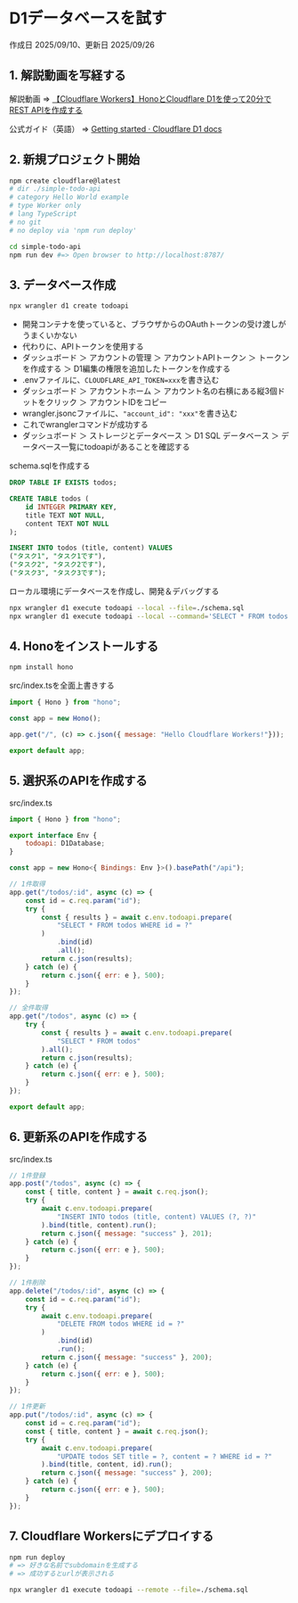 # D1データベースを試す

作成日 2025/09/10、更新日 2025/09/26

## 1. 解説動画を写経する

解説動画 => [【Cloudflare Workers】HonoとCloudflare D1を使って20分でREST APIを作成する](https://www.youtube.com/watch?v=XyjACmtXqj0)

公式ガイド（英語） => [Getting started · Cloudflare D1 docs](https://developers.cloudflare.com/d1/get-started/)

## 2. 新規プロジェクト開始

```bash
npm create cloudflare@latest
# dir ./simple-todo-api
# category Hello World example
# type Worker only
# lang TypeScript
# no git
# no deploy via 'npm run deploy'

cd simple-todo-api
npm run dev #=> Open browser to http://localhost:8787/
```

## 3. データベース作成

```bash
npx wrangler d1 create todoapi
```

- 開発コンテナを使っていると、ブラウザからのOAuthトークンの受け渡しがうまくいかない
- 代わりに、APIトークンを使用する
- ダッシュボード ＞ アカウントの管理 ＞ アカウントAPIトークン ＞ トークンを作成する ＞ D1編集の権限を追加したトークンを作成する
- .envファイルに、`CLOUDFLARE_API_TOKEN=xxx`を書き込む
- ダッシュボード ＞ アカウントホーム ＞ アカウント名の右横にある縦3個ドットをクリック ＞ アカウントIDをコピー
- wrangler.jsoncファイルに、`"account_id": "xxx"`を書き込む
- これでwranglerコマンドが成功する
- ダッシュボード ＞ ストレージとデータベース ＞ D1 SQL データベース ＞ データベース一覧にtodoapiがあることを確認する

schema.sqlを作成する

```sql
DROP TABLE IF EXISTS todos;

CREATE TABLE todos (
    id INTEGER PRIMARY KEY,
    title TEXT NOT NULL,
    content TEXT NOT NULL
);

INSERT INTO todos (title, content) VALUES
("タスク1", "タスク1です"),
("タスク2", "タスク2です"),
("タスク3", "タスク3です");
```

ローカル環境にデータベースを作成し、開発＆デバッグする

```bash
npx wrangler d1 execute todoapi --local --file=./schema.sql
npx wrangler d1 execute todoapi --local --command='SELECT * FROM todos'
```

## 4. Honoをインストールする

```bash
npm install hono
```

src/index.tsを全面上書きする

```javascript
import { Hono } from "hono";

const app = new Hono();

app.get("/", (c) => c.json({ message: "Hello Cloudflare Workers!"}));

export default app;
```

## 5. 選択系のAPIを作成する

src/index.ts

```javascript
import { Hono } from "hono";

export interface Env {
    todoapi: D1Database;
}

const app = new Hono<{ Bindings: Env }>().basePath("/api");

// 1件取得
app.get("/todos/:id", async (c) => {
    const id = c.req.param("id");
    try {
        const { results } = await c.env.todoapi.prepare(
            "SELECT * FROM todos WHERE id = ?"
        )
            .bind(id)
            .all();
        return c.json(results);
    } catch (e) {
        return c.json({ err: e }, 500);
    }
});

// 全件取得
app.get("/todos", async (c) => {
    try {
        const { results } = await c.env.todoapi.prepare(
            "SELECT * FROM todos"
        ).all();
        return c.json(results);
    } catch (e) {
        return c.json({ err: e }, 500);
    }
});

export default app;
```

## 6. 更新系のAPIを作成する

src/index.ts

```javascript
// 1件登録
app.post("/todos", async (c) => {
    const { title, content } = await c.req.json();
    try {
        await c.env.todoapi.prepare(
            "INSERT INTO todos (title, content) VALUES (?, ?)"
        ).bind(title, content).run();
        return c.json({ message: "success" }, 201);
    } catch (e) {
        return c.json({ err: e }, 500);
    }
});

// 1件削除
app.delete("/todos/:id", async (c) => {
    const id = c.req.param("id");
    try {
        await c.env.todoapi.prepare(
            "DELETE FROM todos WHERE id = ?"
        )
            .bind(id)
            .run();
        return c.json({ message: "success" }, 200);
    } catch (e) {
        return c.json({ err: e }, 500);
    }
});

// 1件更新
app.put("/todos/:id", async (c) => {
    const id = c.req.param("id");
    const { title, content } = await c.req.json();
    try {
        await c.env.todoapi.prepare(
            "UPDATE todos SET title = ?, content = ? WHERE id = ?"
        ).bind(title, content, id).run();
        return c.json({ message: "success" }, 200);
    } catch (e) {
        return c.json({ err: e }, 500);
    }
});
```

## 7. Cloudflare Workersにデプロイする

```bash
npm run deploy
# => 好きな名前でsubdomainを生成する
# => 成功するとurlが表示される

npx wrangler d1 execute todoapi --remote --file=./schema.sql
```
